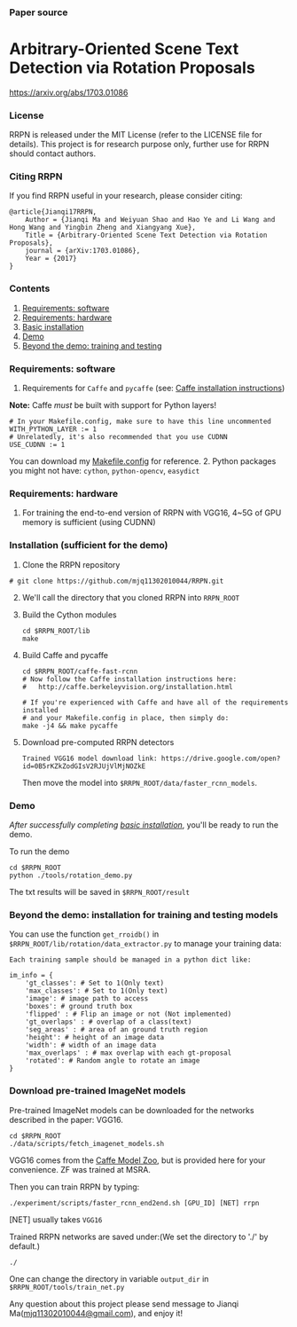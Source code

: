 ### Paper source

# Arbitrary-Oriented Scene Text Detection via Rotation Proposals

https://arxiv.org/abs/1703.01086

### License

RRPN is released under the MIT License (refer to the LICENSE file for details). This project is for research purpose only, further use for RRPN should contact authors.

### Citing RRPN
If you find RRPN useful in your research, please consider citing:

    @article{Jianqi17RRPN,
        Author = {Jianqi Ma and Weiyuan Shao and Hao Ye and Li Wang and Hong Wang and Yingbin Zheng and Xiangyang Xue},
        Title = {Arbitrary-Oriented Scene Text Detection via Rotation Proposals},
        journal = {arXiv:1703.01086},
        Year = {2017}
    }

### Contents
1. [Requirements: software](#requirements-software)
2. [Requirements: hardware](#requirements-hardware)
3. [Basic installation](#installation-sufficient-for-the-demo)
4. [Demo](#demo)
5. [Beyond the demo: training and testing](#beyond-the-demo-installation-for-training-and-testing-models)

### Requirements: software

1. Requirements for `Caffe` and `pycaffe` (see: [Caffe installation instructions](http://caffe.berkeleyvision.org/installation.html))

  **Note:** Caffe *must* be built with support for Python layers!

  ```make
  # In your Makefile.config, make sure to have this line uncommented
  WITH_PYTHON_LAYER := 1
  # Unrelatedly, it's also recommended that you use CUDNN
  USE_CUDNN := 1
  ```
  You can download my [Makefile.config](http://www.cs.berkeley.edu/~rbg/fast-rcnn-data/Makefile.config) for reference.
2. Python packages you might not have: `cython`, `python-opencv`, `easydict`

### Requirements: hardware

1. For training the end-to-end version of RRPN with VGG16, 4~5G of GPU memory is sufficient (using CUDNN)

### Installation (sufficient for the demo)
1. Clone the RRPN repository
  ```Shell
  # git clone https://github.com/mjq11302010044/RRPN.git
  ```

2. We'll call the directory that you cloned RRPN into `RRPN_ROOT`

  
3. Build the Cython modules
    ```Shell
    cd $RRPN_ROOT/lib
    make
    ```

4. Build Caffe and pycaffe
    ```Shell
    cd $RRPN_ROOT/caffe-fast-rcnn
    # Now follow the Caffe installation instructions here:
    #   http://caffe.berkeleyvision.org/installation.html

    # If you're experienced with Caffe and have all of the requirements installed
    # and your Makefile.config in place, then simply do:
    make -j4 && make pycaffe
    ```

5. Download pre-computed RRPN detectors
    ```Shell
    Trained VGG16 model download link: https://drive.google.com/open?id=0B5rKZkZodGIsV2RJUjVlMjNOZkE
    
    ```

   Then move the model into `$RRPN_ROOT/data/faster_rcnn_models`.

### Demo

*After successfully completing [basic installation](#installation-sufficient-for-the-demo)*, you'll be ready to run the demo.

To run the demo
```Shell
cd $RRPN_ROOT
python ./tools/rotation_demo.py
```
The txt results will be saved in `$RRPN_ROOT/result`

### Beyond the demo: installation for training and testing models

You can use the function `get_rroidb()` in `$RRPN_ROOT/lib/rotation/data_extractor.py` to manage your training data:

	Each training sample should be managed in a python dict like:

	im_info = {
		'gt_classes': # Set to 1(Only text)
		'max_classes': # Set to 1(Only text)
		'image': # image path to access
		'boxes': # ground truth box
		'flipped' : # Flip an image or not (Not implemented)
		'gt_overlaps' : # overlap of a class(text)
		'seg_areas' : # area of an ground truth region
		'height': # height of an image data
		'width': # width of an image data
		'max_overlaps' : # max overlap with each gt-proposal
		'rotated': # Random angle to rotate an image
	}


### Download pre-trained ImageNet models

Pre-trained ImageNet models can be downloaded for the networks described in the paper: VGG16.

```Shell
cd $RRPN_ROOT
./data/scripts/fetch_imagenet_models.sh
```
VGG16 comes from the [Caffe Model Zoo](https://github.com/BVLC/caffe/wiki/Model-Zoo), but is provided here for your convenience.
ZF was trained at MSRA.

Then you can train RRPN by typing:
```
./experiment/scripts/faster_rcnn_end2end.sh [GPU_ID] [NET] rrpn
```
[NET] usually takes `VGG16`

Trained RRPN networks are saved under:(We set the directory to './' by default.)

```
./
```
One can change the directory in variable `output_dir` in `$RRPN_ROOT/tools/train_net.py`

Any question about this project please send message to Jianqi Ma(mjq11302010044@gmail.com), and enjoy it!
